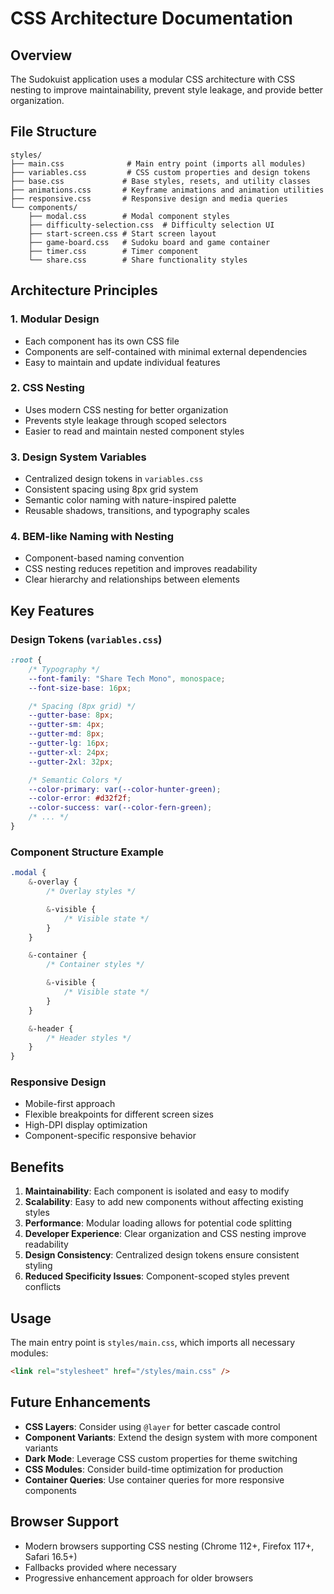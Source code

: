 # CSS Architecture Documentation

## Overview

The Sudokuist application uses a modular CSS architecture with CSS nesting to improve maintainability, prevent style leakage, and provide better organization.

## File Structure

```
styles/
├── main.css              # Main entry point (imports all modules)
├── variables.css         # CSS custom properties and design tokens
├── base.css             # Base styles, resets, and utility classes
├── animations.css       # Keyframe animations and animation utilities
├── responsive.css       # Responsive design and media queries
└── components/
    ├── modal.css        # Modal component styles
    ├── difficulty-selection.css  # Difficulty selection UI
    ├── start-screen.css # Start screen layout
    ├── game-board.css   # Sudoku board and game container
    ├── timer.css        # Timer component
    └── share.css        # Share functionality styles
```

## Architecture Principles

### 1. **Modular Design**

- Each component has its own CSS file
- Components are self-contained with minimal external dependencies
- Easy to maintain and update individual features

### 2. **CSS Nesting**

- Uses modern CSS nesting for better organization
- Prevents style leakage through scoped selectors
- Easier to read and maintain nested component styles

### 3. **Design System Variables**

- Centralized design tokens in `variables.css`
- Consistent spacing using 8px grid system
- Semantic color naming with nature-inspired palette
- Reusable shadows, transitions, and typography scales

### 4. **BEM-like Naming with Nesting**

- Component-based naming convention
- CSS nesting reduces repetition and improves readability
- Clear hierarchy and relationships between elements

## Key Features

### Design Tokens (`variables.css`)

```css
:root {
	/* Typography */
	--font-family: "Share Tech Mono", monospace;
	--font-size-base: 16px;

	/* Spacing (8px grid) */
	--gutter-base: 8px;
	--gutter-sm: 4px;
	--gutter-md: 8px;
	--gutter-lg: 16px;
	--gutter-xl: 24px;
	--gutter-2xl: 32px;

	/* Semantic Colors */
	--color-primary: var(--color-hunter-green);
	--color-error: #d32f2f;
	--color-success: var(--color-fern-green);
	/* ... */
}
```

### Component Structure Example

```css
.modal {
	&-overlay {
		/* Overlay styles */

		&-visible {
			/* Visible state */
		}
	}

	&-container {
		/* Container styles */

		&-visible {
			/* Visible state */
		}
	}

	&-header {
		/* Header styles */
	}
}
```

### Responsive Design

- Mobile-first approach
- Flexible breakpoints for different screen sizes
- High-DPI display optimization
- Component-specific responsive behavior

## Benefits

1. **Maintainability**: Each component is isolated and easy to modify
2. **Scalability**: Easy to add new components without affecting existing styles
3. **Performance**: Modular loading allows for potential code splitting
4. **Developer Experience**: Clear organization and CSS nesting improve readability
5. **Design Consistency**: Centralized design tokens ensure consistent styling
6. **Reduced Specificity Issues**: Component-scoped styles prevent conflicts

## Usage

The main entry point is `styles/main.css`, which imports all necessary modules:

```html
<link rel="stylesheet" href="/styles/main.css" />
```

## Future Enhancements

- **CSS Layers**: Consider using `@layer` for better cascade control
- **Component Variants**: Extend the design system with more component variants
- **Dark Mode**: Leverage CSS custom properties for theme switching
- **CSS Modules**: Consider build-time optimization for production
- **Container Queries**: Use container queries for more responsive components

## Browser Support

- Modern browsers supporting CSS nesting (Chrome 112+, Firefox 117+, Safari 16.5+)
- Fallbacks provided where necessary
- Progressive enhancement approach for older browsers
